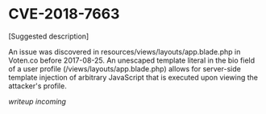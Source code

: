 # CVE-2018-7663

[Suggested description]

An issue was discovered in resources/views/layouts/app.blade.php in
Voten.co before 2017-08-25. An unescaped template literal in the bio
field of a user profile (/views/layouts/app.blade.php) allows for
server-side template injection of arbitrary JavaScript that is
executed upon viewing the attacker's profile.

*writeup incoming*
